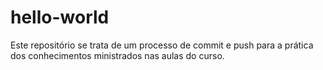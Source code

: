 # hello-world
Este repositório se trata de um processo de commit e push para a prática dos conhecimentos ministrados nas aulas do curso.
